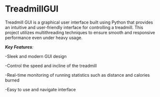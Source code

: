 # TreadmillGUI
Treadmill GUI is a graphical user interface built using Python that provides an intuitive and user-friendly interface for controlling a treadmill. This project utilizes multithreading techniques to ensure smooth and responsive performance even under heavy usage.

_**Key Features**:_

  -Sleek and modern GUI design
  
  -Control the speed and incline of the treadmill
  
  -Real-time monitoring of running statistics such as distance and calories burned
  
  -Easy to use and navigate interface
